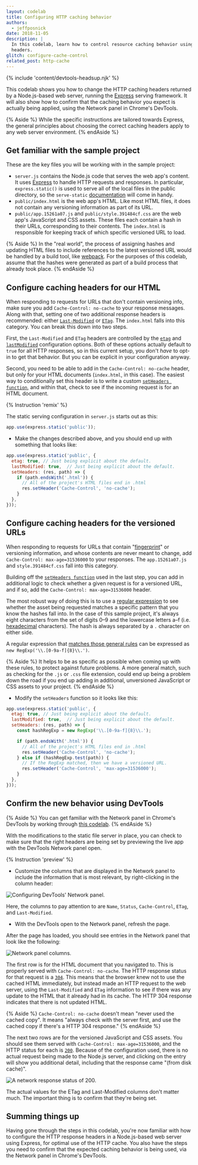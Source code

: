 ```yaml
---
layout: codelab
title: Configuring HTTP caching behavior
authors:
  - jeffposnick
date: 2018-11-05
description: |
  In this codelab, learn how to control resource caching behavior using HTTP
  headers.
glitch: configure-cache-control
related_post: http-cache
---
```


{% include 'content/devtools-headsup.njk' %}

This codelab shows you how to change the HTTP caching headers returned by a
Node.js-based web server, running the [Express](https://expressjs.com/) serving
framework. It will also show how to confirm that the caching behavior you expect
is actually being applied, using the Network panel in Chrome's DevTools.

{% Aside %}
While the specific instructions are tailored towards Express, the general
principles about choosing the correct caching headers apply to any web server
environment.
{% endAside %}

## Get familiar with the sample project

These are the key files you will be working with in the sample project:

+  `server.js` contains the Node.js code that serves the web app's
    content. It uses [Express](https://expressjs.com/) to handle HTTP requests
    and responses. In particular, `express.static()` is used to serve all of
    the local files in the public directory, so the `serve-static`
    [documentation](https://expressjs.com/en/resources/middleware/serve-static.html)
    will come in handy.
+  `public/index.html` is the web app's HTML. Like most HTML files, it does not
    contain any versioning information as part of its URL.
+  `public/app.15261a07.js` and `public/style.391484cf.css` are the web app's JavaScript
    and CSS assets. These files each contain a hash in their URLs,
    corresponding to their contents. The `index.html` is responsible for keeping
    track of which specific versioned URL to load.

{% Aside %}
In the "real world", the process of assigning hashes and updating HTML
files to include references to the latest versioned URL would be handled by a
build tool, like
[webpack](https://webpack.js.org/guides/caching/#output-filenames).
For the purposes of this codelab, assume that the hashes were generated as part
of a build process that already took place.
{% endAside %}

## Configure caching headers for our HTML

When responding to requests for URLs that don't contain versioning info, make
sure you add `Cache-Control: no-cache` to your response messages. Along with
that, setting one of two additional response headers is recommended: either
[`Last-Modified`](https://developer.mozilla.org/en-US/docs/Web/HTTP/Headers/Last-Modified)
or [`ETag`](https://developer.mozilla.org/en-US/docs/Web/HTTP/Headers/ETag). The
`index.html` falls into this category. You can break this down into two steps.

First, the `Last-Modified` and `ETag` headers are controlled by the
[`etag`](https://expressjs.com/en/resources/middleware/serve-static.html#etag)
and
[`lastModified`](https://expressjs.com/en/resources/middleware/serve-static.html#lastmodified)
configuration options. Both of these options actually default to `true` for all
HTTP responses, so in this current setup, you don't _have_ to opt-in to get that
behavior. But you can be explicit in your configuration anyway.

Second, you need to be able to add in the `Cache-Control: no-cache` header, but
only for your HTML documents (`index.html`, in this case). The easiest way to
conditionally set this header is to write a custom
[`setHeaders function`](https://expressjs.com/en/resources/middleware/serve-static.html#setheaders),
and within that, check to see if the incoming request is for an HTML document.

{% Instruction 'remix' %}

The static serving configuration in `server.js` starts out as this:

```js
app.use(express.static('public'));
```

- Make the changes described above, and you should end up with something that
looks like:

```js
app.use(express.static('public', {
  etag: true, // Just being explicit about the default.
  lastModified: true,  // Just being explicit about the default.
  setHeaders: (res, path) => {
    if (path.endsWith('.html')) {
      // All of the project's HTML files end in .html
      res.setHeader('Cache-Control', 'no-cache');
    }
  },
}));
```

## Configure caching headers for the versioned URLs

When responding to requests for URLs that contain
"[fingerprint](https://en.wikipedia.org/wiki/Fingerprint_(computing))" or
versioning information, and whose contents are never meant to change, add
`Cache-Control: max-age=31536000` to your responses. The `app.15261a07.js` and
`style.391484cf.css` fall into this category.

Building off the
[`setHeaders function`](https://expressjs.com/en/resources/middleware/serve-static.html#setheaders)
used in the last step, you can add in additional logic to check whether a given
request is for a versioned URL, and if so, add the `Cache-Control:
max-age=31536000` header.

The most robust way of doing this is to use a
[regular expression](https://developer.mozilla.org/en-US/docs/Web/JavaScript/Guide/Regular_Expressions)
to see whether the asset being requested matches a specific pattern that you
know the hashes fall into. In the case of this sample project, it's always eight
characters from the set of digits 0–9 and the lowercase letters a–f (i.e.
[hexadecimal](https://en.wikipedia.org/wiki/Hexadecimal) characters). The hash
is always separated by a `.` character on either side.

A regular expression that
[matches those general rules](https://jex.im/regulex/#!flags=&re=%5C.%5B0-9a-f%5D%7B8%7D%5C.)
can be expressed as `new RegExp('\\.[0-9a-f]{8}\\.')`.

{% Aside %}
It helps to be as specific as possible when coming up with these rules,
to protect against future problems. A more general match, such as checking for
the `.js` or `.css` file extension, could end up being a problem down the road
if you end up adding in additional, unversioned JavaScript or CSS assets to your
project.
{% endAside %}

- Modify the `setHeaders` function so it looks like this:

```js
app.use(express.static('public', {
  etag: true, // Just being explicit about the default.
  lastModified: true,  // Just being explicit about the default.
  setHeaders: (res, path) => {
    const hashRegExp = new RegExp('\\.[0-9a-f]{8}\\.');

    if (path.endsWith('.html')) {
      // All of the project's HTML files end in .html
      res.setHeader('Cache-Control', 'no-cache');
    } else if (hashRegExp.test(path)) {
      // If the RegExp matched, then we have a versioned URL.
      res.setHeader('Cache-Control', 'max-age=31536000');
    }
  },
}));
```

## Confirm the new behavior using DevTools

{% Aside %}
You can get familiar with the Network panel in Chrome's DevTools by
working through [this codelab](/codelab-explore-network-panel).
{% endAside %}

With the modifications to the static file server in place, you can check to make
sure that the right headers are being set by previewing the live app with the DevTools Network panel open.

{% Instruction 'preview' %}

- Customize the columns that are
displayed in the Network panel to include the information that is most relevant, by right-clicking in
the column header:

<img class="screenshot" src="./configure-response-headers.png" alt="Configuring DevTools' Network panel.">

Here, the columns to pay attention to are `Name`, `Status`, `Cache-Control`,
`ETag`, and `Last-Modified`.

- With the DevTools open to the Network panel, refresh the page.

After the page has loaded, you should see entries in the Network panel that look
like the following:

<img class="screenshot" src="./network-panel.png" alt="Network panel columns.">

The first row is for the HTML document that you navigated to. This is properly
served with `Cache-Control: no-cache`. The HTTP response status for that request
is a [`304`](https://developer.mozilla.org/en-US/docs/Web/HTTP/Status/304). This
means that the browser knew not to use the cached HTML immediately, but instead
made an HTTP request to the web server, using the `Last-Modified` and `ETag`
information to see if there was any update to the HTML that it already had in
its cache. The HTTP 304 response indicates that there is not updated HTML.

{% Aside %}
`Cache-Control: no-cache` doesn't mean "never used the cached copy". It
means "always check with the server first, and use the cached copy if there's a
HTTP 304 response."
{% endAside %}

The next two rows are for the versioned JavaScript and CSS assets. You should
see them served with `Cache-Control: max-age=31536000`, and the HTTP status for
each is [`200`](https://developer.mozilla.org/en-US/docs/Web/HTTP/Status/200).
Because of the configuration used, there is no actual request being made to the
Node.js server, and clicking on the entry will show you additional detail,
including that the response came "(from disk cache)".

<img class="screenshot" src="./status-code.png" alt="A network response status of 200.">

The actual values for the ETag and Last-Modified columns don't matter much. The
important thing is to confirm that they're being set.

## Summing things up

Having gone through the steps in this codelab, you're now familiar with how to
configure the HTTP response headers in a Node.js-based web server using Express,
for optimal use of the HTTP cache. You also have the steps you need to confirm
that the expected caching behavior is being used, via the Network panel in
Chrome's DevTools.
